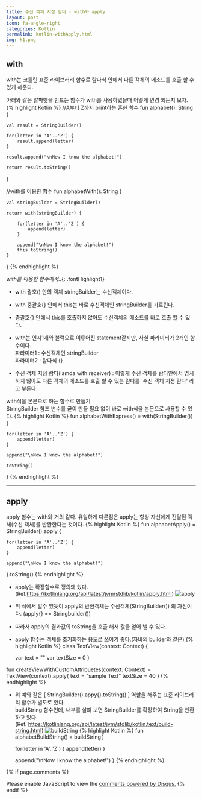 ```yaml
---
title: 수신 객체 지정 람다 - with와 apply
layout: post
icon: fa-angle-right
categories: Kotlin
permalink: kotlin-withApply.html
img: k1.png
---
```


## with
with는 코틀린 표준 라이브러리 함수로 람다식 안에서 다른 객체의 메소드를 호출 할 수 있게 해준다.

아래와 같은 알파벳을 만드는 함수가 with를 사용하였을때 어떻게 변경 되는지 보자.
{% highlight Kotlin %}
//A부터 Z까지 print하는 흔한 함수
fun alphabet(): String {

    val result = StringBuilder()

    for(letter in 'A'..'Z') {
        result.append(letter)
    }

    result.append("\nNow I know the alphabet!")

    return result.toString()
}

//with를 이용한 함수
fun alphabetWith(): String {

    val stringBuilder = StringBuilder()

    return with(stringBuilder) {

        for(letter in 'A'..'Z') {
            append(letter)
        }

        append("\nNow I know the alphabet!")
        this.toString()
    }
}
{% endhighlight %}

*with를 이용한 함수에서..*{: .fontHighlight1}
* with 괄호() 안의 객체 stringBuilder는 수신객체이다.
* with 중괄호{} 안에서 this는 바로 수신객체인 stringBuilder를 가르킨다.
* 중괄호{} 안에서 this를 호출하지 않아도 수신객체의 메소드를 바로 호출 할 수 있다.
* with는 인자1개와 블럭으로 이루어진 statement같지만, 사실 파라미터가 2개인 함수이다.
<br>   파라미터1 : 수신객체인 stringBuilder
<br>   파라미터2 : 람다식 {}


* 수신 객체 지정 람다(lamda with receiver) : 이렇게 수신 객체를 람다안에서 명시 하지 않아도 다른 객체의 메소드를 호출 할 수 있는 람다를 '수신 객체 지정 람다' 라고 부른다.


<span class="fontHighlight2">with식을 본문으로 하는 함수로 만들기</span>
<br>StringBuilder 참조 변수를 굳이 만들 필요 없이 바로 with식을 본문으로 사용할 수 있다.
{% highlight Kotlin %}
fun alphabetWithExpress() = with(StringBuilder()) {

    for(letter in 'A'..'Z') {
        append(letter)
    }

    append("\nNow I know the alphabet!")

    toString()
}
{% endhighlight %}


---
## apply

apply  함수는 with와 거의 같다. 유일하게 다른점은 apply는 항상 자신에게 전달된 객체(수신 객체)를 반환한다는 것이다.
{% highlight Kotlin %}
fun alphabetApply() = StringBuilder().apply {

    for(letter in 'A'..'Z') {
        append(letter)
    }

    append("\nNow I know the alphabet!")

}.toString()
{% endhighlight %}

* apply는 확장함수로 정의돼 있다. (Ref.https://kotlinlang.org/api/latest/jvm/stdlib/kotlin/apply.html)
![apply]({{site.baseurl}}/assets/images/kotlin/apply.jpg)
* 위 식에서 알수 있듯이 apply의 반환객체는 수신객체(StringBuilder()) 의 자신이다. (apply{} == Stringbuilder())
* 따라서 apply의 결과값의 toString을 호출 해서 값을 얻어 낼 수 있다.


* apply 함수는 객체를 초기화하는 용도로 쓰이기 좋다.(자바의 builder와 같은)
{% highlight Kotlin %}
class TextView(context: Context) {

    var text = ""
    var textSize = 0
}

fun createViewWithCustomAttribuetes(context: Context) =
        TextView(context).apply{
            text = "sample Text"
            textSize = 40
        }
{% endhighlight %}

* 위 예와 같은 [ StringBuilder().appy{}.toString() ] 역할을 해주는 표준 라이브러리 함수가 별도로 있다.
<br>buildString 함수인데, 내부를 살펴 보면 StringBuilder를 확장하여 String을 반환하고 있다.
<br>(Ref. https://kotlinlang.org/api/latest/jvm/stdlib/kotlin.text/build-string.html)
![buildString]({{site.baseurl}}/assets/images/kotlin/buildString.jpg)
{% highlight Kotlin %}
fun alphabetBuildString() = buildString{

    for(letter in 'A'..'Z') {
        append(letter)
    }

    append("\nNow I know the alphabet!")
}
{% endhighlight %}













{% if page.comments %}

<div id="disqus_thread"></div>
<script>

/**
*  RECOMMENDED CONFIGURATION VARIABLES: EDIT AND UNCOMMENT THE SECTION BELOW TO INSERT DYNAMIC VALUES FROM YOUR PLATFORM OR CMS.
*  LEARN WHY DEFINING THESE VARIABLES IS IMPORTANT: https://disqus.com/admin/universalcode/#configuration-variables*/
/*
var disqus_config = function () {
this.page.url = PAGE_URL;  // Replace PAGE_URL with your page's canonical URL variable
this.page.identifier = PAGE_IDENTIFIER; // Replace PAGE_IDENTIFIER with your page's unique identifier variable
};
*/
(function() { // DON'T EDIT BELOW THIS LINE
var d = document, s = d.createElement('script');
s.src = 'https://juhee-studynote.disqus.com/embed.js';
s.setAttribute('data-timestamp', +new Date());
(d.head || d.body).appendChild(s);
})();
</script>
<noscript>Please enable JavaScript to view the <a href="https://disqus.com/?ref_noscript">comments powered by Disqus.</a></noscript>
{% endif %}
